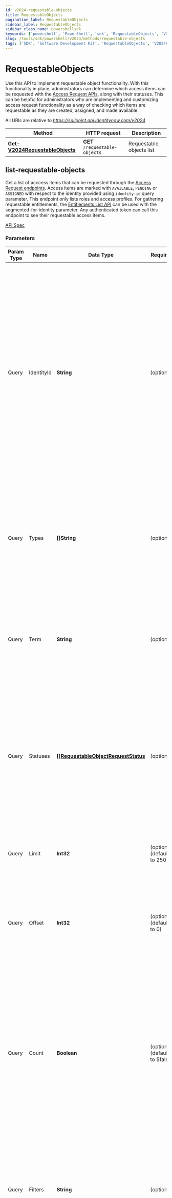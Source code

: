 ```yaml
---
id: v2024-requestable-objects
title: RequestableObjects
pagination_label: RequestableObjects
sidebar_label: RequestableObjects
sidebar_class_name: powershellsdk
keywords: ['powershell', 'PowerShell', 'sdk', 'RequestableObjects', 'V2024RequestableObjects'] 
slug: /tools/sdk/powershell/v2024/methods/requestable-objects
tags: ['SDK', 'Software Development Kit', 'RequestableObjects', 'V2024RequestableObjects']
---
```


# RequestableObjects
  Use this API to implement requestable object functionality. 
With this functionality in place, administrators can determine which access items can be requested with the [Access Request APIs](https://developer.sailpoint.com/docs/api/v2024/access-requests/), along with their statuses. 
This can be helpful for administrators who are implementing and customizing access request functionality as a way of checking which items are requestable as they are created, assigned, and made available.
 
  

All URIs are relative to *https://sailpoint.api.identitynow.com/v2024*

Method | HTTP request | Description
------------- | ------------- | -------------
[**Get-V2024RequestableObjects**](#list-requestable-objects) | **GET** `/requestable-objects` | Requestable objects list


## list-requestable-objects
Get a list of acccess items that can be requested through the [Access Request endpoints](https://developer.sailpoint.com/docs/api/v2024/access-requests). Access items are marked with `AVAILABLE`, `PENDING` or `ASSIGNED` with respect to the identity provided using `identity-id` query parameter.
This endpoint only lists roles and access profiles. For gathering requestable entitlements, the [Entitlements List API](https://developer.sailpoint.com/docs/api/v2025/list-entitlements) can be used with the segmented-for-identity parameter.
Any authenticated token can call this endpoint to see their requestable access items.

[API Spec](https://developer.sailpoint.com/docs/api/v2024/list-requestable-objects)

### Parameters 
Param Type | Name | Data Type | Required  | Description
------------- | ------------- | ------------- | ------------- | ------------- 
  Query | IdentityId | **String** |   (optional) | If present, the value returns only requestable objects for the specified identity.  * Admin users can call this with any identity ID value.  * Non-admin users can only specify *me* or pass their own identity ID value.  * If absent, returns a list of all requestable objects for the tenant. Only admin users can make such a call. In this case, the available, pending, assigned accesses will not be annotated in the result.
  Query | Types | **[]String** |   (optional) | Filters the results to the specified type/types, where each type is one of `ROLE` or `ACCESS_PROFILE`. If absent, all types are returned. SailPoint may add support for additional types in the future without notice.
  Query | Term | **String** |   (optional) | Allows searching requestable access items with a partial match on the name or description. If `term` is provided, then the API will ignore the `filter` query parameter.
  Query | Statuses | [**[]RequestableObjectRequestStatus**](../models/requestable-object-request-status) |   (optional) | Filters the result to the specified status/statuses, where each status is one of `AVAILABLE`, `ASSIGNED`, or `PENDING`. Specifying this parameter without also specifying an `identity-id` parameter results in an error.  SailPoint may add additional statuses in the future without notice.
  Query | Limit | **Int32** |   (optional) (default to 250) | Max number of results to return. See [V3 API Standard Collection Parameters](https://developer.sailpoint.com/idn/api/standard-collection-parameters) for more information.
  Query | Offset | **Int32** |   (optional) (default to 0) | Offset into the full result set. Usually specified with *limit* to paginate through the results. See [V3 API Standard Collection Parameters](https://developer.sailpoint.com/idn/api/standard-collection-parameters) for more information.
  Query | Count | **Boolean** |   (optional) (default to $false) | If *true* it will populate the *X-Total-Count* response header with the number of results that would be returned if *limit* and *offset* were ignored.  Since requesting a total count can have a performance impact, it is recommended not to send **count=true** if that value will not be used.  See [V3 API Standard Collection Parameters](https://developer.sailpoint.com/idn/api/standard-collection-parameters) for more information.
  Query | Filters | **String** |   (optional) | Filter results using the standard syntax described in [V3 API Standard Collection Parameters](https://developer.sailpoint.com/idn/api/standard-collection-parameters#filtering-results)  Filtering is supported for the following fields and operators:  **id**: *eq, in*  **name**: *eq, in, sw* 
  Query | Sorters | **String** |   (optional) | Sort results using the standard syntax described in [V3 API Standard Collection Parameters](https://developer.sailpoint.com/idn/api/standard-collection-parameters#sorting-results)  Sorting is supported for the following fields: **name** 

### Return type
[**RequestableObject[]**](../models/requestable-object)

### Responses
Code | Description  | Data Type
------------- | ------------- | -------------
200 | List of requestable objects | RequestableObject[]
400 | Client Error - Returned if the request body is invalid. | ErrorResponseDto
401 | Unauthorized - Returned if there is no authorization header, or if the JWT token is expired. | ListAccessProfiles401Response
403 | Forbidden - Returned if the user you are running as, doesn&#39;t have access to this end-point. | ErrorResponseDto
429 | Too Many Requests - Returned in response to too many requests in a given period of time - rate limited. The Retry-After header in the response includes how long to wait before trying again. | ListAccessProfiles429Response
500 | Internal Server Error - Returned if there is an unexpected error. | ErrorResponseDto

### HTTP request headers
- **Content-Type**: Not defined
- **Accept**: application/json

### Example
```powershell
$IdentityId = "e7eab60924f64aa284175b9fa3309599" # String | If present, the value returns only requestable objects for the specified identity.  * Admin users can call this with any identity ID value.  * Non-admin users can only specify *me* or pass their own identity ID value.  * If absent, returns a list of all requestable objects for the tenant. Only admin users can make such a call. In this case, the available, pending, assigned accesses will not be annotated in the result. (optional)
$Types = "ACCESS_PROFILE" # String[] | Filters the results to the specified type/types, where each type is one of `ROLE` or `ACCESS_PROFILE`. If absent, all types are returned. SailPoint may add support for additional types in the future without notice. (optional)

$Types = @"ACCESS_PROFILE,ROLE"@ # String[] | Filters the results to the specified type/types, where each type is one of `ROLE` or `ACCESS_PROFILE`. If absent, all types are returned. SailPoint may add support for additional types in the future without notice. (optional) 
$Term = "Finance Role" # String | Allows searching requestable access items with a partial match on the name or description. If `term` is provided, then the API will ignore the `filter` query parameter. (optional)
$Statuses = "AVAILABLE" # RequestableObjectRequestStatus[] | Filters the result to the specified status/statuses, where each status is one of `AVAILABLE`, `ASSIGNED`, or `PENDING`. Specifying this parameter without also specifying an `identity-id` parameter results in an error.  SailPoint may add additional statuses in the future without notice. (optional)

$Statuses = @"[ASSIGNED, PENDING]"@ # RequestableObjectRequestStatus[] | Filters the result to the specified status/statuses, where each status is one of `AVAILABLE`, `ASSIGNED`, or `PENDING`. Specifying this parameter without also specifying an `identity-id` parameter results in an error.  SailPoint may add additional statuses in the future without notice. (optional) 
$Limit = 250 # Int32 | Max number of results to return. See [V3 API Standard Collection Parameters](https://developer.sailpoint.com/idn/api/standard-collection-parameters) for more information. (optional) (default to 250)
$Offset = 0 # Int32 | Offset into the full result set. Usually specified with *limit* to paginate through the results. See [V3 API Standard Collection Parameters](https://developer.sailpoint.com/idn/api/standard-collection-parameters) for more information. (optional) (default to 0)
$Count = $true # Boolean | If *true* it will populate the *X-Total-Count* response header with the number of results that would be returned if *limit* and *offset* were ignored.  Since requesting a total count can have a performance impact, it is recommended not to send **count=true** if that value will not be used.  See [V3 API Standard Collection Parameters](https://developer.sailpoint.com/idn/api/standard-collection-parameters) for more information. (optional) (default to $false)
$Filters = 'name sw "bob"' # String | Filter results using the standard syntax described in [V3 API Standard Collection Parameters](https://developer.sailpoint.com/idn/api/standard-collection-parameters#filtering-results)  Filtering is supported for the following fields and operators:  **id**: *eq, in*  **name**: *eq, in, sw*  (optional)
$Sorters = "name" # String | Sort results using the standard syntax described in [V3 API Standard Collection Parameters](https://developer.sailpoint.com/idn/api/standard-collection-parameters#sorting-results)  Sorting is supported for the following fields: **name**  (optional)

# Requestable objects list

try {
    Get-V2024RequestableObjects 
    
    # Below is a request that includes all optional parameters
    # Get-V2024RequestableObjects -IdentityId $IdentityId -Types $Types -Term $Term -Statuses $Statuses -Limit $Limit -Offset $Offset -Count $Count -Filters $Filters -Sorters $Sorters  
} catch {
    Write-Host $_.Exception.Response.StatusCode.value__ "Exception occurred when calling Get-V2024RequestableObjects"
    Write-Host $_.ErrorDetails
}
```
[[Back to top]](#) 
